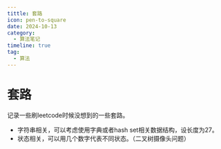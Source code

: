 ```yaml
---
tittle: 套路
icon: pen-to-square
date: 2024-10-13
category:
  - 算法笔记
timeline: true 
tag:
  - 算法
---
```

# 套路
记录一些刷leetcode时候没想到的一些套路。
<!-- more -->
- 字符串相关，可以考虑使用字典或者hash set相关数据结构，设长度为27。
- 状态相关，可以用几个数字代表不同状态。（二叉树摄像头问题）